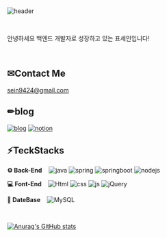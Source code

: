 

<br>
  
![header](https://capsule-render.vercel.app/api?type=rect&color=timeGradient&height=200&section=header&text=Hello%20world&fontSize=70&fontAlignY=46&desc=This%20is%20sein's%20gitHub%20profile&descAlignY=70&&descAlign=58)

<br>
  
안녕하세요 백엔드 개발자로 성장하고 있는 표세인입니다! 

<br>

## ✉Contact Me
sein9424@gmail.com

## ✏blog
[![blog](https://img.shields.io/badge/Tistory-orange?style=for-the-badge&)](https://omp14.tistory.com/)
[![notion](https://img.shields.io/badge/notion-orange?style=for-the-badge&)](https://sordid-boater-0c2.notion.site/39518d27db1145a5a323f1c0b9941d7f)

 
## ⚡TeckStacks  

**⚙ Back-End** &nbsp;&nbsp; ![java](https://img.shields.io/badge/Java-007396?style=for-the-badge&logo=Java) ![spring](https://img.shields.io/badge/Sring-6DB33F?style=for-the-badge&logo=Spring&logoColor=white) ![springboot](https://img.shields.io/badge/Sringboot-6DB33F?style=for-the-badge&logo=SpringBoot&logoColor=white) ![nodejs](https://img.shields.io/badge/node.js-339933?style=for-the-badge&logo=Node.js&logoColor=white)

**💻 Font-End** &nbsp;&nbsp; ![Html](https://img.shields.io/badge/html-E34F26?style=for-the-badge&logo=HTML5&logoColor=white) ![css](https://img.shields.io/badge/CSS-1572B6?style=for-the-badge&logo=CSS3&logoColor=white) ![js](https://img.shields.io/badge/JavaScript-F7DF1E?style=for-the-badge&logo=JavaScript&logoColor=black) ![jQuery](https://img.shields.io/badge/jQuery-0769AD?style=for-the-badge&logo=jQuery&logoColor=white)

  
**🔗 DateBase** &nbsp;&nbsp; ![MySQL](https://img.shields.io/badge/MySql-4479A1?style=for-the-badge&logo=MySQL&logoColor=white)
  
<br>
  
[![Anurag's GitHub stats](https://github-readme-stats.vercel.app/api?username=seinpyo)](https://github.com/anuraghazra/github-readme-stats)


<!--
**seinpyo/seinpyo** is a ✨ _special_ ✨ repository because its `README.md` (this file) appears on your GitHub profile.

Here are some ideas to get you started:

- 🔭 I’m currently working on ...
- 🌱 I’m currently learning ...
- 👯 I’m looking to collaborate on ...
- 🤔 I’m looking for help with ...
- 💬 Ask me about ...
- 📫 How to reach me: ...
- 😄 Pronouns: ...
- ⚡ Fun fact: ...
-->
